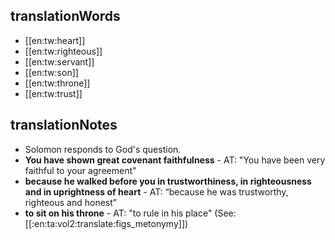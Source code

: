 ## translationWords

* [[en:tw:heart]]
* [[en:tw:righteous]]
* [[en:tw:servant]]
* [[en:tw:son]]
* [[en:tw:throne]]
* [[en:tw:trust]]

## translationNotes

* Solomon responds to God's question.
* **You have shown great covenant faithfulness** - AT: "You have been very faithful to your agreement"
* **because he walked before you in trustworthiness, in righteousness and in uprightness of heart** - AT: “because he was trustworthy, righteous and honest”
* **to sit on his throne** - AT: "to rule in his place" (See: [[:en:ta:vol2:translate:figs_metonymy]])
